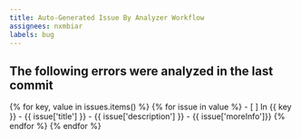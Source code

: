 ```yaml
---
title: Auto-Generated Issue By Analyzer Workflow
assignees: nxmbiar
labels: bug
---
```


## The following errors were analyzed in the last commit

{% for key, value in issues.items() %}
  {% for issue in value %}
    - [ ] In {{ key }} - {{ issue['title'] }} - {{ issue['description'] }} - {{ issue['moreInfo']}}
  {% endfor %}
{% endfor %}
